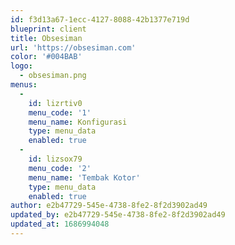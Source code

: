 ```yaml
---
id: f3d13a67-1ecc-4127-8088-42b1377e719d
blueprint: client
title: Obsesiman
url: 'https://obsesiman.com'
color: '#004BAB'
logo:
  - obsesiman.png
menus:
  -
    id: lizrtiv0
    menu_code: '1'
    menu_name: Konfigurasi
    type: menu_data
    enabled: true
  -
    id: lizsox79
    menu_code: '2'
    menu_name: 'Tembak Kotor'
    type: menu_data
    enabled: true
author: e2b47729-545e-4738-8fe2-8f2d3902ad49
updated_by: e2b47729-545e-4738-8fe2-8f2d3902ad49
updated_at: 1686994048
---
```

